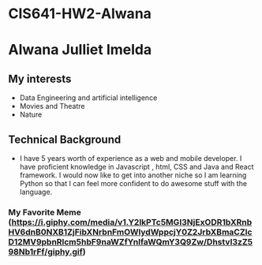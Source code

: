 # CIS641-HW2-Alwana

# Alwana Julliet Imelda

## My interests

* Data Engineering and artificial intelligence
* Movies and Theatre
* Nature

## Technical Background

- I have 5 years worth of experience as a web and mobile developer. I have proficient knowledge in Javascript , html, CSS and Java and React framework. I would now like to get into another niche so I am learning Python so that I can feel more confident to do awesome stuff with the language.

### My Favorite Meme (https://i.giphy.com/media/v1.Y2lkPTc5MGI3NjExODR1bXRnbHV6dnB0NXB1ZjFibXNrbnFmOWlydWppcjY0Z2JrbXBmaCZlcD12MV9pbnRlcm5hbF9naWZfYnlfaWQmY3Q9Zw/DhstvI3zZ598Nb1rFf/giphy.gif)
